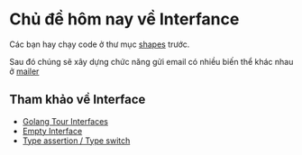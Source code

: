 # Chủ đề hôm nay về Interfance

Các bạn hay chạy code ở thư mục [shapes](shapes) trước.

Sau đó chúng sẽ xây dựng chức năng gửi email có nhiều biến thể khác nhau ở [mailer](mailer)

## Tham khảo về Interface
- [Golang Tour Interfaces](https://tour.golang.org/methods/9)
- [Empty Interface](https://tour.golang.org/methods/14)
- [Type assertion / Type switch](https://golangbot.com/interfaces-part-1/)